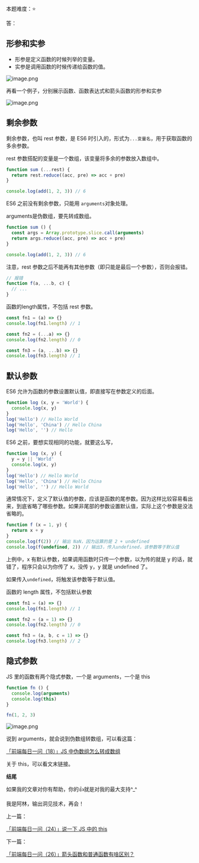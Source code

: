 本题难度：⭐ 

答：

## 形参和实参

- 形参是定义函数的时候列举的变量。
- 实参是调用函数的时候传递给函数的值。


![image.png](https://p1-juejin.byteimg.com/tos-cn-i-k3u1fbpfcp/4dafd614b96740a49f049a4bd797f71f~tplv-k3u1fbpfcp-watermark.image?)

再看一个例子，分别展示函数、函数表达式和箭头函数的形参和实参


![image.png](https://p6-juejin.byteimg.com/tos-cn-i-k3u1fbpfcp/67be46e2252a411e9f51eda6a847003f~tplv-k3u1fbpfcp-watermark.image?)


## 剩余参数

剩余参数，也叫 rest 参数，是 ES6 时引入的，形式为`...变量名`，用于获取函数的多余参数。

rest 参数搭配的变量是一个数组，该变量将多余的参数放入数组中。

```js
function sum (...rest) {
  return rest.reduce((acc, pre) => acc + pre)
}

console.log(add(1, 2, 3)) // 6
```
ES6 之前没有剩余参数，只能用 `arguments`对象处理。

arguments是伪数组，要先转成数组。

```js
function sum () {
  const args = Array.prototype.slice.call(arguments)  
  return args.reduce((acc, pre) => acc + pre)
}

console.log(add(1, 2, 3)) // 6
```
注意，rest 参数之后不能再有其他参数（即只能是最后一个参数），否则会报错。

```js
// 报错
function f(a, ...b, c) {
  // ...
}
```
函数的length属性，不包括 rest 参数。

```js
const fn1 = (a) => {}
console.log(fn1.length) // 1

const fn2 = (...a) => {}
console.log(fn2.length) // 0

const fn3 = (a, ...b) => {}
console.log(fn3.length) // 1
```

## 默认参数

ES6 允许为函数的参数设置默认值，即直接写在参数定义的后面。

```js
function log (x, y = 'World') {
  console.log(x, y)
}
log('Hello') // Hello World
log('Hello', 'China') // Hello China
log('Hello', '') // Hello
```
ES6 之前，要想实现相同的功能，就要这么写，

```js
function log (x, y) {
  y = y || 'World'
  console.log(x, y)
}
log('Hello') // Hello World
log('Hello', 'China') // Hello China
log('Hello', '') // Hello World
```
通常情况下，定义了默认值的参数，应该是函数的尾参数。因为这样比较容易看出来，到底省略了哪些参数。如果非尾部的参数设置默认值，实际上这个参数是没法省略的。
```js
function f (x = 1, y) {
  return x + y
}
console.log(f(2)) // 输出 NaN，因为运算的是 2 + undefined 
console.log(f(undefined, 2)) // 输出3，传入undefined，该参数等于默认值
```
上例中，x 有默认参数，如果调用函数时只传一个参数，以为传的就是 y 的话，就错了，程序只会以为你传了 x，没传 y，y 就是 undefined 了。

如果传入`undefined`，将触发该参数等于默认值。

函数的 length 属性，不包括默认参数

```js
const fn1 = (a) => {}
console.log(fn1.length) // 1

const fn2 = (a = 1) => {}
console.log(fn2.length) // 0

const fn3 = (a, b, c = 1) => {}
console.log(fn3.length) // 2
```

## 隐式参数

JS 里的函数有两个隐式参数，一个是 arguments，一个是 this

```js
function fn () {
  console.log(arguments)
  console.log(this)
}

fn(1, 2, 3)
```

![image.png](https://p1-juejin.byteimg.com/tos-cn-i-k3u1fbpfcp/e58c7de730cc4d5ab6066058c774c2ad~tplv-k3u1fbpfcp-watermark.image?)

说到 arguments，就会说到伪数组转数组，可以看这篇：

[「前端每日一问（18）」JS 中伪数组怎么转成数组](https://juejin.cn/post/7074719051057987614)

关于 this，可以看文末链接。

**结尾**

如果我的文章对你有帮助，你的👍就是对我的最大支持^_^

我是阿林，输出洞见技术，再会！

上一篇：

[「前端每日一问（24）」说一下 JS 中的 this](https://github.com/wlllyfor/question-everyday/blob/main/JS/24.%E8%AF%B4%E4%B8%80%E4%B8%8B%20JS%20%E4%B8%AD%E7%9A%84%20this.md)

下一篇：

[「前端每日一问（26）」箭头函数和普通函数有啥区别？](https://juejin.cn/post/7077696201205743623)

